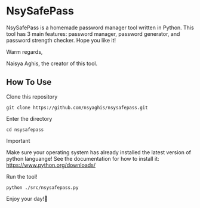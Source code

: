 # NsySafePass

NsySafePass is a homemade password manager tool written in Python. This tool has 3 main features: password manager, password generator, and password strength checker. Hope you like it!

Warm regards,

Naisya Aghis, the creator of this tool.

## How To Use

Clone this repository
```
git clone https://github.com/nsyaghis/nsysafepass.git
```

Enter the directory
```
cd nsysafepass
```
> [!IMPORTANT]  
> Make sure your operating system has already installed the latest version of python languange! See the documentation for how to install it: https://www.python.org/downloads/

Run the tool!
```
python ./src/nsysafepass.py
```

Enjoy your day!🌻